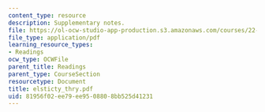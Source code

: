 ```yaml
---
content_type: resource
description: Supplementary notes.
file: https://ol-ocw-studio-app-production.s3.amazonaws.com/courses/22-314j-structural-mechanics-in-nuclear-power-technology-fall-2006/81956f02ee79ee9508808bb525d41231_elsticty_thry.pdf
file_type: application/pdf
learning_resource_types:
- Readings
ocw_type: OCWFile
parent_title: Readings
parent_type: CourseSection
resourcetype: Document
title: elsticty_thry.pdf
uid: 81956f02-ee79-ee95-0880-8bb525d41231
---
```

